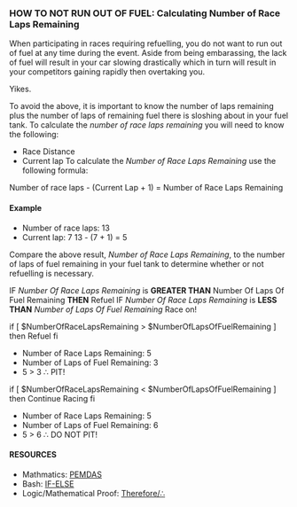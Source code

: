 ### HOW TO NOT RUN OUT OF FUEL: Calculating Number of Race Laps Remaining

When participating in races requiring refuelling, you do not want to run out of fuel at any time during the event. Aside from being embarassing, the lack of fuel will result in your car slowing drastically which in turn will result in your competitors gaining rapidly then overtaking you. 

Yikes.

To avoid the above, it is important to know the number of laps remaining plus the number of laps of remaining fuel there is sloshing about in your fuel tank. To calculate the *number of race laps remaining* you will need to know the following:
- Race Distance
- Current lap
To calculate the *Number of Race Laps Remaining* use the following formula:

Number of race laps - (Current Lap + 1) = Number of Race Laps Remaining

#### Example
- Number of race laps: 13
- Current lap: 7
13 - (7 + 1) = 5

Compare the above result, *Number of Race Laps Remaining*, to the number of laps of fuel remaining in your fuel tank to determine whether or not refuelling is necessary.

IF *Number Of Race Laps Remaining* is **GREATER THAN** Number Of Laps Of Fuel Remaining **THEN** Refuel 
IF *Number Of Race Laps Remaining* is **LESS THAN** *Number of Laps Of Fuel Remaining* Race on!

if \[ $NumberOfRaceLapsRemaining > $NumberOfLapsOfFuelRemaining \]
then
  Refuel
fi

- Number of Race Laps Remaining: 5
- Number of Laps of Fuel Remaining: 3
- 5 > 3 ∴ PIT!

if \[ $NumberOfRaceLapsRemaining < $NumberOfLapsOfFuelRemaining \]
then
  Continue Racing
fi

- Number of Race Laps Remaining: 5
- Number of Laps of Fuel Remaining: 6
- 5 > 6 ∴ DO NOT PIT!

#### RESOURCES 
- Mathmatics: [PEMDAS](https://www.purplemath.com/modules/orderops.htm) 
- Bash: [IF-ELSE](https://linuxize.com/post/bash-if-else-statement/)
- Logic/Mathematical Proof: [Therefore/∴](https://en.wikipedia.org/wiki/Therefore_sign)

